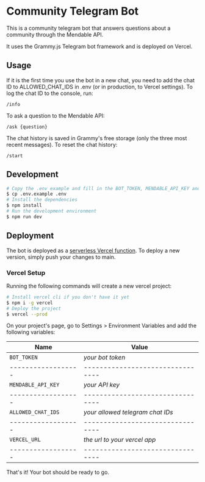 # Community Telegram Bot

This is a community telegram bot that answers questions about a community through the Mendable API.

It uses the Grammy.js Telegram bot framework and is deployed on Vercel.


## Usage

If it is the first time you use the bot in a new chat, you need to add the chat ID to ALLOWED_CHAT_IDS in .env (or in production, to Vercel settings). To log the chat ID to the console, run:

`/info`

To ask a question to the Mendable API:

`/ask {question}`


The chat history is saved in Grammy's free storage (only the three most recent messages). To reset the chat history:

`/start`


## Development

```bash
# Copy the .env example and fill in the BOT_TOKEN, MENDABLE_API_KEY and ALLOWED_CHAT_IDS.
$ cp .env.example .env
# Install the dependencies
$ npm install
# Run the development environment
$ npm run dev
```

## Deployment

The bot is deployed as a [serverless Vercel function](https://vercel.com/folklore-0x/folklore-bot). To deploy a new version, simply push your changes to main.

### Vercel Setup

Running the following commands will create a new vercel project:

```bash
# Install vercel cli if you don't have it yet
$ npm i -g vercel
# Deploy the project
$ vercel --prod
```

On your project's page, go to Settings > Environment Variables and add the following variables:

| Name               | Value                            |
| ------------------ | -------------------------------- |
| `BOT_TOKEN`        | _your bot token_                 |
| ------------------ | -------------------------------- |
| `MENDABLE_API_KEY` | _your API key_                   |
| ------------------ | -------------------------------- |
| `ALLOWED_CHAT_IDS` | _your allowed telegram chat IDs_ |
| ------------------ | -------------------------------- |
| `VERCEL_URL`       | _the url to your vercel app_     |
| ------------------ | -------------------------------- |


That's it! Your bot should be ready to go.

